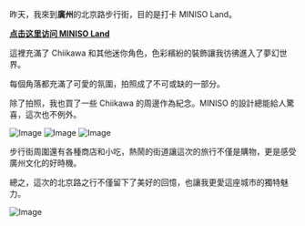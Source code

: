 昨天，我來到**廣州**的北京路步行街，目的是打卡 MINISO Land。

[**点击这里访问 MINISO Land**](https://amap.com/search?query=MINISO+LAND(%E5%B9%BF%E5%B7%9E%E5%8C%97%E4%BA%AC%E8%B7%AF%E5%BA%97)&city=440100&geoobj=113.265834%7C23.11829%7C113.271887%7C23.125964&zoom=17.5)

這裡充滿了 Chiikawa 和其他迷你角色，色彩繽紛的裝飾讓我彷彿進入了夢幻世界。

每個角落都充滿了可愛的氛圍，拍照成了不可或缺的一部分。

除了拍照，我也買了一些 Chiikawa 的周邊作為紀念。MINISO 的設計總能給人驚喜，這次也不例外。

![Image](https://github.com/user-attachments/assets/1553b85d-835e-4dcf-bab9-021744b1e841)
![Image](https://github.com/user-attachments/assets/6badd14c-3f7f-4954-b944-b469ea42fa93)
![Image](https://github.com/user-attachments/assets/4a50de47-61e1-471b-a1e3-bdbf04cd3f53)

步行街周圍還有各種商店和小吃，熱鬧的街道讓這次的旅行不僅是購物，更是感受廣州文化的好時機。

總之，這次的北京路之行不僅留下了美好的回憶，也讓我更愛這座城市的獨特魅力。

![Image](https://github.com/user-attachments/assets/baace31b-f7ca-42a4-ba9a-33a668891959)